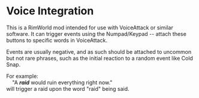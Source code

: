 # Voice Integration
This is a RimWorld mod intended for use with VoiceAttack or similar software. It can trigger events using the Numpad/Keypad -- attach these buttons to specific words in VoiceAttack.  
  
Events are usually negative, and as such should be attached to uncommon but not rare phrases, such as the initial reaction to a random event like Cold Snap.  
  
For example:  
&nbsp;&nbsp;&nbsp;&nbsp;"A **_raid_** would ruin everything right now."  
will trigger a raid upon the word "raid" being said.
